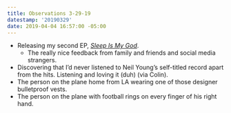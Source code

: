 ```yaml
---
title: Observations 3-29-19
datestamp: '20190329'
date: 2019-04-04 16:57:00 -05:00
---
```


- Releasing my second EP, [*Sleep Is My God*](https://spencertweedy.bandcamp.com/album/sleep-is-my-god).
	- The really nice feedback from family and friends and social media strangers.
- Discovering that I’d never listened to Neil Young’s self-titled record apart from the hits. Listening and loving it (duh) (via Colin).
- The person on the plane home from LA wearing one of those designer bulletproof vests.
- The person on the plane with football rings on every finger of his right hand.
